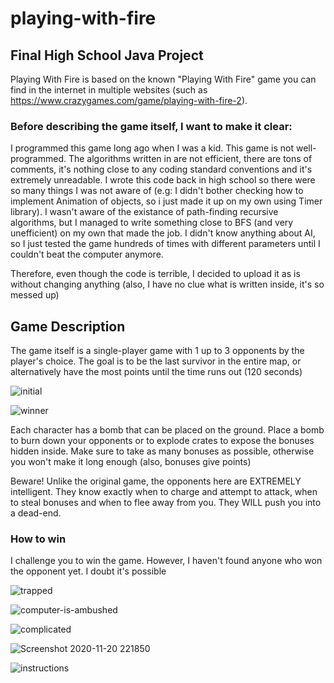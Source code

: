 # playing-with-fire #
## Final High School Java Project ##

Playing With Fire is based on the known "Playing With Fire" game you can find in the internet in multiple websites (such as https://www.crazygames.com/game/playing-with-fire-2).

### Before describing the game itself, I want to make it clear:
I programmed this game long ago when I was a kid.
This game is not well-programmed. The algorithms written in are not efficient, there are tons of comments, it's nothing close to any coding standard conventions and it's extremely unreadable.
I wrote this code back in high school so there were so many things I was not aware of (e.g: I didn't bother checking how to implement Animation of objects, so i just made it up on my own using Timer library). 
I wasn't aware of the existance of path-finding recursive algorithms, but I managed to write something close to BFS (and very unefficient) on my own that made the job. 
I didn't know anything about AI, so I just tested the game hundreds of times with different parameters until I couldn't beat the computer anymore.

Therefore, even though the code is terrible, I decided to upload it as is without changing anything (also, I have no clue what is written inside, it's so messed up)

## Game Description
The game itself is a single-player game with 1 up to 3 opponents by the player's choice.
The goal is to be the last survivor in the entire map, or alternatively have the most points until the time runs out (120 seconds)

![initial](https://user-images.githubusercontent.com/74790003/99846453-0171ac80-2b7f-11eb-88d0-77c59263091a.png)

![winner](https://user-images.githubusercontent.com/74790003/99846465-06cef700-2b7f-11eb-81f6-d979e6288df5.png)

Each character has a bomb that can be placed on the ground.
Place a bomb to burn down your opponents or to explode crates to expose the bonuses hidden inside.
Make sure to take as many bonuses as possible, otherwise you won't make it long enough (also, bonuses give points)

Beware! Unlike the original game, the opponents here are EXTREMELY intelligent. They know exactly when to charge and attempt to attack, when to steal bonuses and when to flee away from you. They WILL push you into a dead-end.

### How to win ###
I challenge you to win the game. However, I haven't found anyone who won the opponent yet. I doubt it's possible

![trapped](https://user-images.githubusercontent.com/74790003/99846461-059dca00-2b7f-11eb-958f-23915a2c505c.png)

![computer-is-ambushed](https://user-images.githubusercontent.com/74790003/99846447-fdde2580-2b7e-11eb-9762-7e876ede324b.png)

![complicated](https://user-images.githubusercontent.com/74790003/99847453-c1abc480-2b80-11eb-895c-a052208e6572.png)

![Screenshot 2020-11-20 221850](https://user-images.githubusercontent.com/74790003/99846458-046c9d00-2b7f-11eb-9358-a48fbf5daf18.png)

![instructions](https://user-images.githubusercontent.com/74790003/99846457-02a2d980-2b7f-11eb-8c8c-d5c608540195.png)

